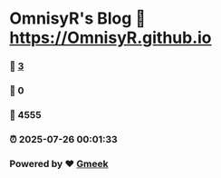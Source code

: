 # OmnisyR's Blog :link: https://OmnisyR.github.io 
### :page_facing_up: [3](https://OmnisyR.github.io/tag.html) 
### :speech_balloon: 0 
### :hibiscus: 4555 
### :alarm_clock: 2025-07-26 00:01:33 
### Powered by :heart: [Gmeek](https://github.com/Meekdai/Gmeek)
